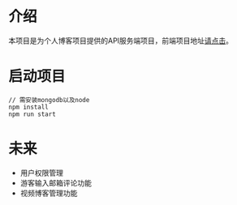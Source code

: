 # 介绍
本项目是为个人博客项目提供的API服务端项目，前端项目地址[请点击](https://github.com/chaikd/blog.git)。
# 启动项目
	// 需安装mongodb以及node
	npm install
	npm run start
# 未来
* 用户权限管理
* 游客输入邮箱评论功能
* 视频博客管理功能
